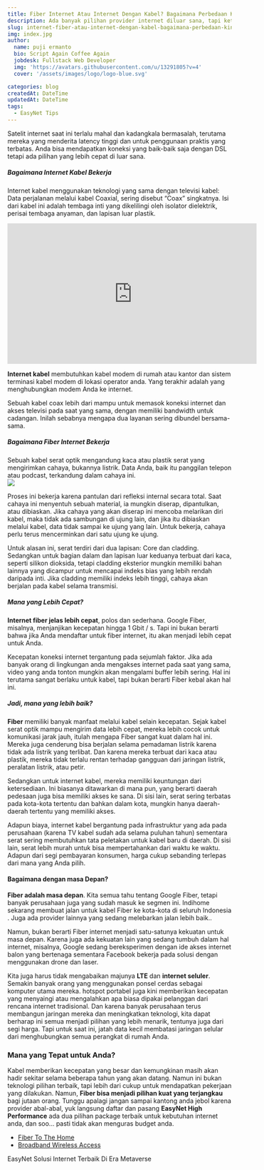 ```yaml
---
title: Fiber Internet Atau Internet Dengan Kabel? Bagaimana Perbedaan Kinerjanya
description: Ada banyak pilihan provider internet diluar sana, tapi ketika datang ke pilihan yang lebih statis dan stabil, kadangkala kita harus memiliki dua pilihan, internet yang bekerja dengan kabel atau internet yang bekerja pada Fiber (Serat Optik)....
slug: internet-fiber-atau-internet-dengan-kabel-bagaimana-perbedaan-kinerjanya
img: index.jpg
author:
  name: puji ermanto
  bio: Script Again Coffee Again
  jobdesk: Fullstack Web Developer
  img: 'https://avatars.githubusercontent.com/u/13291805?v=4'
  cover: '/assets/images/logo/logo-blue.svg'

categories: blog
createdAt: DateTime
updatedAt: DateTime
tags:
  - EasyNet Tips  
---  
```


Satelit internet saat ini terlalu mahal dan kadangkala bermasalah, terutama mereka yang menderita latency tinggi dan untuk penggunaan praktis yang terbatas. Anda bisa mendapatkan koneksi yang baik-baik saja dengan DSL tetapi ada pilihan yang lebih cepat di luar sana.  

##### Bagaimana Internet Kabel Bekerja  
Internet kabel menggunakan teknologi yang sama dengan televisi kabel: Data perjalanan melalui kabel Coaxial, sering disebut “Coax” singkatnya. Isi dari kabel ini adalah tembaga inti yang dikelilingi oleh isolator dielektrik, perisai tembaga anyaman, dan lapisan luar plastik.  

<iframe width="560" height="315" src="https://www.youtube.com/embed/IOZjdDHYB0g" title="YouTube video player" frameborder="0" allow="accelerometer; autoplay; clipboard-write; encrypted-media; gyroscope; picture-in-picture" allowfullscreen></iframe>   

**Internet kabel** membutuhkan kabel modem di rumah atau kantor dan sistem terminasi kabel modem di lokasi operator anda. Yang terakhir adalah yang menghubungkan modem Anda ke internet.

Sebuah kabel coax lebih dari mampu untuk memasok koneksi internet dan akses televisi pada saat yang sama, dengan memiliki bandwidth untuk cadangan. Inilah sebabnya mengapa dua layanan sering dibundel bersama-sama.  

##### Bagaimana Fiber Internet Bekerja  
Sebuah kabel serat optik mengandung kaca atau plastik serat yang mengirimkan cahaya, bukannya listrik. Data Anda, baik itu panggilan telepon atau podcast, terkandung dalam cahaya ini.  
<img src="http://tipsinfoterbaru.com/wp-content/uploads/2018/01/Internet-fiber-optik.jpg" class="img-fluid">  

Proses ini bekerja karena pantulan dari refleksi internal secara total. Saat cahaya ini menyentuh sebuah material, ia mungkin diserap, dipantulkan, atau dibiaskan. Jika cahaya yang akan diserap ini mencoba melarikan diri kabel, maka tidak ada sambungan di ujung lain, dan jika itu dibiaskan melalui kabel, data tidak sampai ke ujung yang lain. Untuk bekerja, cahaya perlu terus mencerminkan dari satu ujung ke ujung.  

Untuk alasan ini, serat terdiri dari dua lapisan: Core dan cladding. Sedangkan untuk bagian dalam dan lapisan luar keduanya terbuat dari kaca, seperti silikon dioksida, tetapi cladding eksterior mungkin memiliki bahan lainnya yang dicampur untuk mencapai indeks bias yang lebih rendah daripada inti. Jika cladding memiliki indeks lebih tinggi, cahaya akan berjalan pada kabel selama transmisi.  

##### Mana yang Lebih Cepat?  

**Internet fiber jelas lebih cepat**, polos dan sederhana. Google Fiber, misalnya, menjanjikan kecepatan hingga 1 Gbit / s. Tapi ini bukan berarti bahwa jika Anda mendaftar untuk fiber internet, itu akan menjadi lebih cepat untuk Anda.

Kecepatan koneksi internet tergantung pada sejumlah faktor. Jika ada banyak orang di lingkungan anda mengakses internet pada saat yang sama, video yang anda tonton mungkin akan mengalami buffer lebih sering. Hal ini terutama sangat berlaku untuk kabel, tapi bukan berarti Fiber kebal akan hal ini.  

##### Jadi, mana yang lebih baik?  
**Fiber** memiliki banyak manfaat melalui kabel selain kecepatan. Sejak kabel serat optik mampu mengirim data lebih cepat, mereka lebih cocok untuk komunikasi jarak jauh, itulah mengapa Fiber sangat kuat dalam hal ini. Mereka juga cenderung bisa berjalan selama pemadaman listrik karena tidak ada listrik yang terlibat. Dan karena mereka terbuat dari kaca atau plastik, mereka tidak terlalu rentan terhadap gangguan dari jaringan listrik, peralatan listrik, atau petir.

Sedangkan untuk internet kabel, mereka memiliki keuntungan dari ketersediaan. Ini biasanya ditawarkan di mana pun, yang berarti daerah pedesaan juga bisa memiliki akses ke sana. Di sisi lain, serat sering terbatas pada kota-kota tertentu  dan bahkan dalam kota, mungkin hanya daerah-daerah tertentu yang memiliki akses.

Adapun biaya, internet kabel bergantung pada infrastruktur yang ada pada perusahaan (karena TV kabel sudah ada selama puluhan tahun) sementara serat sering membutuhkan tata peletakan untuk kabel baru di daerah. Di sisi lain, serat lebih murah untuk bisa mempertahankan dari waktu ke waktu. Adapun dari segi pembayaran konsumen, harga cukup sebanding terlepas dari mana yang Anda pilih.  

#### Bagaimana dengan masa Depan?  
**Fiber adalah masa depan**. Kita semua tahu tentang Google Fiber, tetapi banyak perusahaan juga yang sudah masuk ke segmen ini. Indihome sekarang membuat jalan untuk kabel Fiber ke kota-kota di seluruh Indonesia . Juga ada provider lainnya yang sedang melebarkan jalan lebih baik..

Namun, bukan berarti Fiber internet menjadi satu-satunya kekuatan untuk masa depan. Karena juga ada kekuatan lain yang sedang tumbuh dalam hal internet, misalnya, Google sedang bereksperimen dengan ide akses internet balon yang bertenaga sementara Facebook bekerja pada solusi dengan menggunakan drone dan laser.  

Kita juga harus tidak mengabaikan majunya **LTE** dan **internet seluler**. Semakin banyak orang yang menggunakan ponsel cerdas sebagai komputer utama mereka. hotspot portabel juga kini memberikan kecepatan yang menyaingi atau mengalahkan apa biasa dipakai pelanggan dari rencana internet tradisional. Dan karena banyak perusahaan terus membangun jaringan mereka dan meningkatkan teknologi, kita dapat berharap ini semua menjadi pilihan yang lebih menarik, tentunya juga dari segi harga. Tapi untuk saat ini, jatah data kecil membatasi jaringan selular dari menghubungkan semua perangkat di rumah Anda.  

### Mana yang Tepat untuk Anda?  
Kabel memberikan kecepatan yang besar dan kemungkinan masih akan hadir sekitar selama beberapa tahun yang akan datang. Namun ini bukan teknologi pilihan terbaik, tapi lebih dari cukup untuk mendapatkan pekerjaan yang dilakukan. Namun, **Fiber bisa menjadi pilihan kuat yang terjangkau** bagi jutaan orang.
Tunggu apalagi jangan sampai  kantong anda jebol karena provider abal-abal, yuk langsung daftar dan pasang **EasyNet High Performance** ada dua pilihan package terbaik  untuk  kebutuhan internet anda, dan soo... pasti tidak akan menguras  budget anda.  
- <a href="/packages/ftth/fiber-to-the-home">Fiber To The Home</a>  
- <a href="/packages/bwa/broadband-wireless-access">Broadband Wireless Access</a>  
<span class="badge bg-primary">
	EasyNet Solusi Internet Terbaik Di Era Metaverse
</span>

